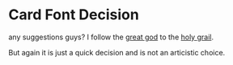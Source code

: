 # Card Font Decision

any suggestions guys? I follow the [great god](https://brand.ucsd.edu/visual-brand/typography/index.html) to the [holy grail](https://fonts.google.com/selection/embed).

But again it is just a quick decision and is not an articistic choice.
